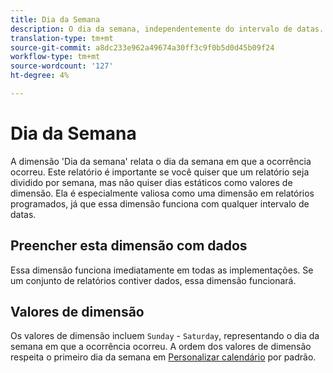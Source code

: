 ```yaml
---
title: Dia da Semana
description: O dia da semana, independentemente do intervalo de datas.
translation-type: tm+mt
source-git-commit: a8dc233e962a49674a30ff3c9f0b5d0d45b09f24
workflow-type: tm+mt
source-wordcount: '127'
ht-degree: 4%

---
```



# Dia da Semana

A dimensão &#39;Dia da semana&#39; relata o dia da semana em que a ocorrência ocorreu. Este relatório é importante se você quiser que um relatório seja dividido por semana, mas não quiser dias estáticos como valores de dimensão. Ela é especialmente valiosa como uma dimensão em relatórios programados, já que essa dimensão funciona com qualquer intervalo de datas.

## Preencher esta dimensão com dados

Essa dimensão funciona imediatamente em todas as implementações. Se um conjunto de relatórios contiver dados, essa dimensão funcionará.

## Valores de dimensão

Os valores de dimensão incluem `Sunday` - `Saturday`, representando o dia da semana em que a ocorrência ocorreu. A ordem dos valores de dimensão respeita o primeiro dia da semana em [Personalizar calendário](/help/admin/admin/custom-calendar.md) por padrão.
